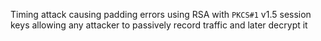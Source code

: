 Timing attack causing padding errors using RSA with `PKCS#1` v1.5 session keys allowing any attacker to passively record traffic and later decrypt it

